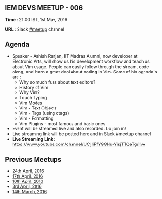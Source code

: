 ## IEM DEVS MEETUP - 006

**Time** : 21:00 IST, 1st May, 2016

**URL** : Slack [#meetup](https://iem-devs.slack.com/archives/meetup) channel

## Agenda

* Speaker - Ashish Ranjan, IIT Madras Alumni, now developer at Electronic Arts, will show us his development workflow and teach us about Vim usage. People can easily follow through the stream, code along, and learn a great deal about coding in Vim. Some of his agenda's are :
  *  Why so much fuss about text editors?
  * History of Vim
  * Why Vim?
  * Touch Typing
  * Vim Modes
  * Vim - Text Objects
  * Vim - Tags (using ctags)
  * Vim - Formatting
  * Vim Plugins - most famous and basic ones
* Event will be streamed live and also recorded. Do join in!
* Live streaming link will be posted here and in Slack #meetup channel
* **Live Streaming Link** : https://www.youtube.com/channel/UCljIiFfY9GNu-YisjTTQeTg/live

## Previous Meetups

* [24th April, 2016](https://github.com/iem-devs/awesome-mission/blob/master/meetups/meetup-05.md)
* [17th April, 2016](https://github.com/iem-devs/awesome-mission/blob/master/meetups/meetup-04.md)
* [10th April, 2016](https://github.com/iem-devs/awesome-mission/blob/master/meetups/meetup-03.md)
* [3rd April, 2016](https://github.com/iem-devs/awesome-mission/blob/master/meetups/meetup-02.md)
* [14th March, 2016](https://github.com/iem-devs/awesome-mission/blob/master/meetups/meetup-01.md)
